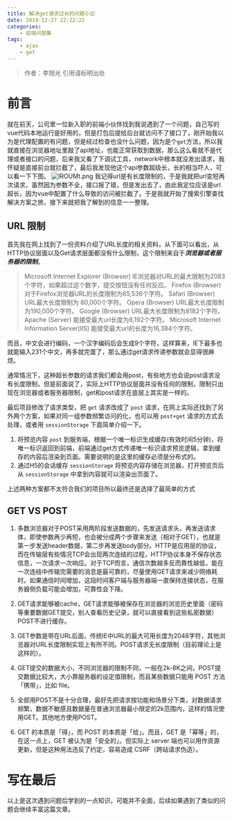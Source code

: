 ```yaml
---
title: 解决get请求过长的问题小记
date: 2019-12-27 22:22:22
categories: 
	- 前端问题集
tags: 
	- ajax
	- get
---
```

> 作者：李旭光
> 引用请标明出处

# 前言
就在前天，公司里一位新入职的前端小伙伴找到我说遇到了一个问题，自己写的vue代码本地运行是好用的，但是打包后提给后台就访问不了接口了，刚开始我以为是代理配置的有问题，但是经过检查也没什么问题，因为是个`get`方法，所以我就直接在浏览器地址里敲了api地址，也能正常获取到数据，那么这么看就不是代理或者接口的问题，后来我又看了下调试工具，network中根本就没发出请求，我怀疑是直接前台就拦截了，最后我发现他这个api参数超级长，长的相当吓人，可以看一下下图。
![lROUMt.png](https://s2.ax1x.com/2020/01/09/lROUMt.png)
我记得url是有长度限制的，于是我就把url变短再次请求，虽然因为参数不全，接口报了错，但是发出去了，由此我定位应该是url超长，因为vue中配置了什么导致的访问被拦截了。于是我就开始了搜索引擎查找解决方案之旅，接下来就把我了解到的信息一一整理。
<!-- more -->

## URL 限制
首先我在网上找到了一份资料介绍了URL长度的相关资料，从下面可以看出，从HTTP协议层面以及Get请求层面都没有什么限制，这个限制来自于***浏览器或者服务器的限制***。
> Microsoft Internet Explorer (Browser)
> IE浏览器对URL的最大限制为2083个字符，如果超过这个数字，提交按钮没有任何反应。
> Firefox (Browser)
> 对于Firefox浏览器URL的长度限制为65,536个字符。
> Safari (Browser)
> URL最大长度限制为 80,000个字符。
> Opera (Browser)
> URL最大长度限制为190,000个字符。
> Google (Browser)
> URL最大长度限制为8182个字符。
> Apache (Server)
> 能接受最大url长度为8,192个字符。
> Microsoft Internet Information Server(IIS)
> 能接受最大url的长度为16,384个字符。

而且，中文会进行编码，一个汉字编码后会生成9个字符，这样算来，IE下最多也就能输入231个中文，再多就完蛋了，那么通过get请求传递参数就会显得很麻烦。

通常情况下，这种超长参数的请求我们都会用post，有些地方也会说post请求没有长度限制，但是前面说了，实际上HTTP协议层面并没有任何的限制，限制只出现在浏览器或者服务器限制，get和post请求在底层上其实是一样的。

最后项目修改了请求类型，把 `get` 请求改成了 `post` 请求，在网上实际还找到了另外两个方案，如果对同一组参数频繁访问的化，也可以用 `post+get` 请求的方式去处理，或者用 `sessionStorage` 下面简单介绍一下。

1. 将预览内容 `post` 到服务端，根据一个唯一标识生成缓存(有效时间5分钟)，将唯一标识返回到前端，前端通过get方式传递唯一标识请求预览逻辑，拿到缓存的内容后渲染到页面。需要说明的是这里的缓存必须是分布式的。
2. 通过H5的会话缓存 `sessionStorage` 将预览内容存储在浏览器，打开预览页后从 `sessionStorage` 中拿到内容就可以渲染出页面了。

上述两种方案都不太符合我们的项目所以最终还是选择了最简单的方式

## GET VS POST
1. 多数浏览器对于POST采用两阶段发送数据的，先发送请求头，再发送请求体，即使参数再少再短，也会被分成两个步骤来发送（相对于GET），也就是第一步发送header数据，第二步再发送body部分。HTTP是应用层的协议，而在传输层有些情况TCP会出现两次连结的过程，HTTP协议本身不保存状态信息，一次请求一次响应。对于TCP而言，通信次数越多反而靠性越低，能在一次连结中传输完需要的消息是最可靠的，尽量使用GET请求来减少网络耗时。如果通信时间增加，这段时间客户端与服务器端一直保持连接状态，在服务器侧负载可能会增加，可靠性会下降。

2. GET请求能够被cache，GET请求能够被保存在浏览器的浏览历史里面（密码等重要数据GET提交，别人查看历史记录，就可以直接看到这些私密数据）POST不进行缓存。

3. GET参数是带在URL后面，传统IE中URL的最大可用长度为2048字符，其他浏览器对URL长度限制实现上有所不同。POST请求无长度限制（目前理论上是这样的）。

4. GET提交的数据大小，不同浏览器的限制不同，一般在2k-8K之间，POST提交数据比较大，大小靠服务器的设定值限制，而且某些数据只能用 POST 方法「携带」，比如 file。

5. 全部用POST不是十分合理，最好先把请求按功能和场景分下类，对数据请求频繁，数据不敏感且数据量在普通浏览器最小限定的2k范围内，这样的情况使用GET。其他地方使用POST。

6. GET 的本质是「得」，而 POST 的本质是「给」。而且，GET 是「幂等」的，在这一点上，GET 被认为是「安全的」。但实际上 server 端也可以用作资源更新，但是这种用法违反了约定，容易造成 CSRF（跨站请求伪造）。

# 写在最后
以上是这次遇到问题后学到的一点知识，可能并不全面，后续如果遇到了类似的问题会继续丰富这篇文章。